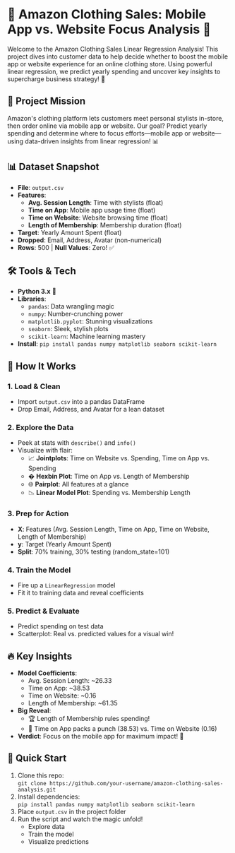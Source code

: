 
# 🌟 Amazon Clothing Sales: Mobile App vs. Website Focus Analysis 🌟

Welcome to the Amazon Clothing Sales Linear Regression Analysis! This project dives into customer data to help decide whether to boost the mobile app or website experience for an online clothing store. Using powerful linear regression, we predict yearly spending and uncover key insights to supercharge business strategy! 🚀

## 🎯 Project Mission
Amazon's clothing platform lets customers meet personal stylists in-store, then order online via mobile app or website. Our goal? Predict yearly spending and determine where to focus efforts—mobile app or website—using data-driven insights from linear regression! 📊

## 📊 Dataset Snapshot
- **File**: `output.csv`
- **Features**:
  - **Avg. Session Length**: Time with stylists (float)
  - **Time on App**: Mobile app usage time (float)
  - **Time on Website**: Website browsing time (float)
  - **Length of Membership**: Membership duration (float)
- **Target**: Yearly Amount Spent (float)
- **Dropped**: Email, Address, Avatar (non-numerical)
- **Rows**: 500 | **Null Values**: Zero! ✅

## 🛠️ Tools & Tech
- **Python 3.x** 🐍
- **Libraries**:
  - `pandas`: Data wrangling magic
  - `numpy`: Number-crunching power
  - `matplotlib.pyplot`: Stunning visualizations
  - `seaborn`: Sleek, stylish plots
  - `scikit-learn`: Machine learning mastery
- **Install**: `pip install pandas numpy matplotlib seaborn scikit-learn`

## 🚀 How It Works

### 1. Load & Clean
- Import `output.csv` into a pandas DataFrame
- Drop Email, Address, and Avatar for a lean dataset

### 2. Explore the Data
- Peek at stats with `describe()` and `info()`
- Visualize with flair:
  - 📈 **Jointplots**: Time on Website vs. Spending, Time on App vs. Spending
  - � **Hexbin Plot**: Time on App vs. Length of Membership
  - 🌐 **Pairplot**: All features at a glance
  - 📉 **Linear Model Plot**: Spending vs. Membership Length

### 3. Prep for Action
- **X**: Features (Avg. Session Length, Time on App, Time on Website, Length of Membership)
- **y**: Target (Yearly Amount Spent)
- **Split**: 70% training, 30% testing (random_state=101)

### 4. Train the Model
- Fire up a `LinearRegression` model
- Fit it to training data and reveal coefficients

### 5. Predict & Evaluate
- Predict spending on test data
- Scatterplot: Real vs. predicted values for a visual win!

## 🔥 Key Insights
- **Model Coefficients**:
  - Avg. Session Length: ~26.33
  - Time on App: ~38.53
  - Time on Website: ~0.16
  - Length of Membership: ~61.35
- **Big Reveal**:
  - 🏆 Length of Membership rules spending!
  - 📱 Time on App packs a punch (38.53) vs. Time on Website (0.16)
- **Verdict**: Focus on the mobile app for maximum impact! 🚀

## 🏃 Quick Start
1. Clone this repo:  
   `git clone https://github.com/your-username/amazon-clothing-sales-analysis.git`
2. Install dependencies:  
   `pip install pandas numpy matplotlib seaborn scikit-learn`
3. Place `output.csv` in the project folder
4. Run the script and watch the magic unfold!
   - Explore data
   - Train the model
   - Visualize predictions

